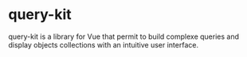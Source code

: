 # query-kit

query-kit is a library for Vue that permit to build complexe queries and display objects collections with an intuitive user interface.
